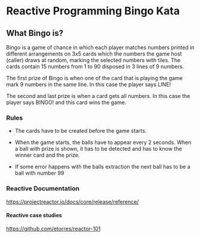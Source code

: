 # Reactive Programming Bingo Kata

## What Bingo is?

Bingo is a game of chance in which each player matches numbers printed in different arrangements on 3x5 cards which the numbers the game host (caller) draws at random, marking the selected numbers with tiles. The cards contain 15 numbers from 1 to 90 disposed in 3 lines of 9 numbers.

The first prize of Bingo is when one of the card that is playing the game mark 9 numbers in the same line. In this case the player says LINE!

The second and last prize is when a card gets all numbers. In this case the player says BINGO! and this card wins the game.

### Rules

 - The cards have to be created before the game starts.
 
 - When the game starts, the balls have to appear every 2 seconds. When a ball with prize is shown, it has to be detected and has to know the winner card and the prize.
 
 - If some error happens with the balls extraction the next ball has to be a ball with number 99
 
### Reactive Documentation

https://projectreactor.io/docs/core/release/reference/

#### Reactive case studies

https://github.com/etorres/reactor-101

